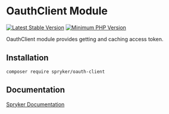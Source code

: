 # OauthClient Module
[![Latest Stable Version](https://poser.pugx.org/spryker/oauth-client/v/stable.svg)](https://packagist.org/packages/spryker/oauth-client)
[![Minimum PHP Version](https://img.shields.io/badge/php-%3E%3D%208.1-8892BF.svg)](https://php.net/)

OauthClient module provides getting and caching access token.

## Installation

```
composer require spryker/oauth-client
```

## Documentation

[Spryker Documentation](https://docs.spryker.com)
